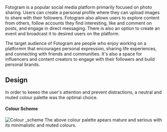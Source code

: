 Fotogram is a popular social media platform primarily focused on photo sharing. Users can create a personal profile where they can upload images to share with their followers. Fotogram also allows users to explore content from others, follow accounts they find interesting, like and comment on posts, and engage in direct messaging. There is also an option to create an event and broadcast it to desired users on the platform. 





The target audience of Fotogram are people who enjoy working on a platformm that encourages personal expression, sharing life experiences, and connecting with friends and communities. It's also a space for influencers and content creators to engage with their followers and build personal brands. 



## Design
In order to keeeo the user's attention and prevent distractions, a neutral and muted colour palette was the optimal choice.


#### Colour Scheme
![Colour _scheme](https://github.com/ibrahimjasim/fotogram-pp5/assets/127301769/da4ccefc-3ee8-413c-838b-36748c0473ae)
The above colour palette apears mature and serious with its minimalistic and muted colours.
